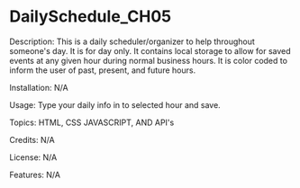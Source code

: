 # DailySchedule_CH05

Description: This is a daily scheduler/organizer to help throughout someone's day. It is for day only. It contains local storage to allow for saved events at any given hour during normal business hours. It is color coded to inform the user of past, present, and future hours.

Installation: N/A

Usage: Type your daily info in to selected hour and save.

Topics: HTML, CSS JAVASCRIPT, AND API's

Credits: N/A

License: N/A

Features: N/A
